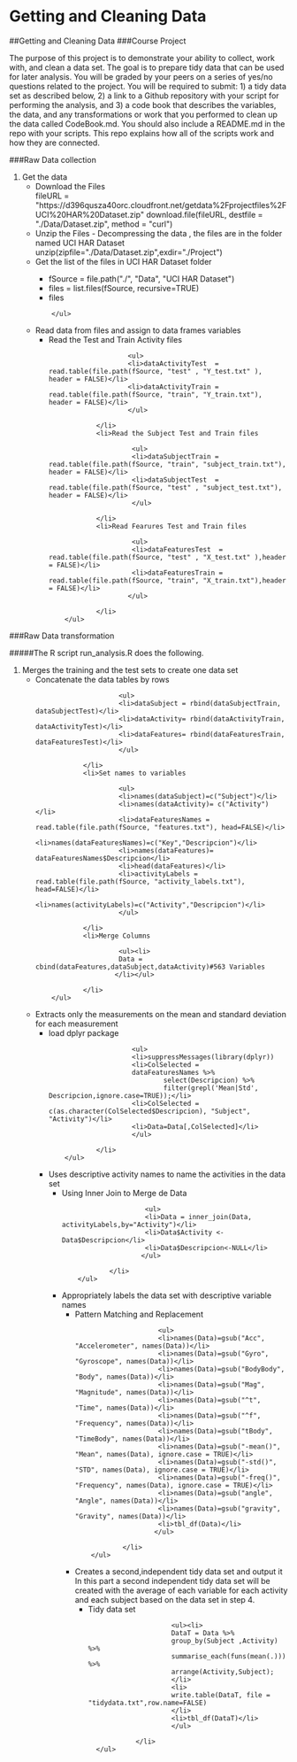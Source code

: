 # Getting and Cleaning Data
##Getting and Cleaning Data
###Course Project

The purpose of this project is to demonstrate your ability to collect, work with, and clean a data set. The goal is to prepare tidy data that can be used for later analysis. You will be graded by your peers on a series of yes/no questions related to the project. You will be required to submit: 1) a tidy data set as described below, 2) a link to a Github repository with your script for performing the analysis, and 3) a code book that describes the variables, the data, and any transformations or work that you performed to clean up the data called CodeBook.md. You should also include a README.md in the repo with your scripts. This repo explains how all of the scripts work and how they are connected.  

###Raw Data collection
<ol>
  <li>Get the data
         <ul>
                <li>Download the Files</li>
                fileURL = "https://d396qusza40orc.cloudfront.net/getdata%2Fprojectfiles%2FUCI%20HAR%20Dataset.zip"
                download.file(fileURL, destfile = "./Data/Dataset.zip", method = "curl")
                <li>Unzip the Files - Decompressing the data , the files are in the folder named UCI HAR Dataset</li>
                unzip(zipfile="./Data/Dataset.zip",exdir="./Project")</font>
                <li>Get the list of the files in UCI HAR Dataset folder</li>
                <ul>
                <li>fSource = file.path("./", "Data", "UCI HAR Dataset")</li>
                <li>files = list.files(fSource, recursive=TRUE)</li>
                <li>files</li>
                </ul>
                
        </ul>
  </li>
  
  <li>Read data from files and assign to data frames variables
        <ul>
                <li>Read the Test and Train Activity files
                        
                        <ul>
                        <li>dataActivityTest  = read.table(file.path(fSource, "test" , "Y_test.txt" ), header = FALSE)</li>
                        <li>dataActivityTrain = read.table(file.path(fSource, "train", "Y_train.txt"), header = FALSE)</li>
                        </ul>
                        
                </li>
                <li>Read the Subject Test and Train files
                        
                         <ul>
                         <li>dataSubjectTrain = read.table(file.path(fSource, "train", "subject_train.txt"), header = FALSE)</li>
                         <li>dataSubjectTest  = read.table(file.path(fSource, "test" , "subject_test.txt"), header = FALSE)</li>
                         </ul>
                        
                </li>
                <li>Read Fearures Test and Train files
                        
                         <ul>
                         <li>dataFeaturesTest  = read.table(file.path(fSource, "test" , "X_test.txt" ),header = FALSE)</li>
                         <li>dataFeaturesTrain = read.table(file.path(fSource, "train", "X_train.txt"),header = FALSE)</li>
                        </ul>
                        
                </li>
        </ul>
  </li>
</ol>

###Raw Data transformation

#####The R script run_analysis.R does the following.
<ol>
  <li>Merges the training and the test sets to create one data set
        <ul>
                <li>Concatenate the data tables by rows
                        
                         <ul>
                         <li>dataSubject = rbind(dataSubjectTrain, dataSubjectTest)</li>
                         <li>dataActivity= rbind(dataActivityTrain, dataActivityTest)</li>
                         <li>dataFeatures= rbind(dataFeaturesTrain, dataFeaturesTest)</li>
                         </ul>
                        
                </li>
                <li>Set names to variables
                        
                         <ul>
                         <li>names(dataSubject)=c("Subject")</li>
                         <li>names(dataActivity)= c("Activity")</li>
                         <li>dataFeaturesNames = read.table(file.path(fSource, "features.txt"), head=FALSE)</li>
                         <li>names(dataFeaturesNames)=c("Key","Descripcion")</li>
                         <li>names(dataFeatures)= dataFeaturesNames$Descripcion</li>
                         <li>head(dataFeatures)</li>
                         <li>activityLabels =  read.table(file.path(fSource, "activity_labels.txt"), head=FALSE)</li>
                         <li>names(activityLabels)=c("Activity","Descripcion")</li>
                         </ul>
                        
                </li>
                <li>Merge Columns
                        
                         <ul><li>
                         Data = cbind(dataFeatures,dataSubject,dataActivity)#563 Variables
                        </li></ul>
                        
                </li>
        </ul>
  </li>
  <li>Extracts only the measurements on the mean and standard deviation for each measurement
        <ul>
                <li>load dplyr package
                        
                         <ul>
                         <li>suppressMessages(library(dplyr))
                         <li>ColSelected = 
                         dataFeaturesNames %>%
                                 select(Descripcion) %>%
                                 filter(grepl('Mean|Std', Descripcion,ignore.case=TRUE));</li>
                         <li>ColSelected = c(as.character(ColSelected$Descripcion), "Subject", "Activity")</li>
                         <li>Data=Data[,ColSelected]</li>
                         </ul>
                        
                </li>
        </ul>
  </li>
  <li>Uses descriptive activity names to name the activities in the data set
        <ul>
                <li>Using Inner Join to Merge de Data
                        
                         <ul>
                         <li>Data = inner_join(Data, activityLabels,by="Activity")</li>
                         <li>Data$Activity <-Data$Descripcion</li>
                         <li>Data$Descripcion<-NULL</li>
                        </ul>
                        
                </li>
        </ul>
  </li>
  <li>Appropriately labels the data set with descriptive variable names 
        <ul>
                <li>Pattern Matching and Replacement
                        
                         <ul>
                         <li>names(Data)=gsub("Acc", "Accelerometer", names(Data))</li>
                         <li>names(Data)=gsub("Gyro", "Gyroscope", names(Data))</li>
                         <li>names(Data)=gsub("BodyBody", "Body", names(Data))</li>
                         <li>names(Data)=gsub("Mag", "Magnitude", names(Data))</li>
                         <li>names(Data)=gsub("^t", "Time", names(Data))</li>
                         <li>names(Data)=gsub("^f", "Frequency", names(Data))</li>
                         <li>names(Data)=gsub("tBody", "TimeBody", names(Data))</li>
                         <li>names(Data)=gsub("-mean()", "Mean", names(Data), ignore.case = TRUE)</li>
                         <li>names(Data)=gsub("-std()", "STD", names(Data), ignore.case = TRUE)</li>
                         <li>names(Data)=gsub("-freq()", "Frequency", names(Data), ignore.case = TRUE)</li>
                         <li>names(Data)=gsub("angle", "Angle", names(Data))</li>
                         <li>names(Data)=gsub("gravity", "Gravity", names(Data))</li>
                         <li>tbl_df(Data)</li>
                        </ul>
                        
                </li>
        </ul>
  </li>
  <li>Creates a second,independent tidy data set and output it
      In this part a second independent tidy data set will be created with the average of each variable 
      for each activity and each subject based on the data set in step 4.
      <ul>
                <li>Tidy data set 
                
                         <ul><li>
                         DataT = Data %>% 
                         group_by(Subject ,Activity) %>% 
                         summarise_each(funs(mean(.))) %>% 
                         arrange(Activity,Subject);
                         </li>
                         <li>
                         write.table(DataT, file = "tidydata.txt",row.name=FALSE)
                         </li>
                         <li>tbl_df(DataT)</li>
                         </ul>
                
                </li>
      </ul>
  
  </li>
</ol>